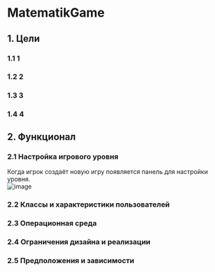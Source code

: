 # MatematikGame
## 1. Цели
### 1.1 1
### 1.2 2
### 1.3 3
### 1.4 4
## 2. Функционал
### 2.1 Настройка игрового уровня
Когда игрок создаёт новую игру появляется панель для настройки уровня.
<br>
![image](https://user-images.githubusercontent.com/80624046/198562493-de95b9f7-2a11-4bda-af04-549f77c084d5.png)
<br>
### 2.2 Классы и характеристики пользователей
### 2.3 Операционная среда
### 2.4 Ограничения дизайна и реализации
### 2.5 Предположения и зависимости

